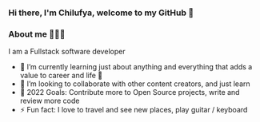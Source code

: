 ### Hi there, I'm Chilufya, welcome to my GitHub 👋 

### About me 👨🏼‍💻

I am a Fullstack software developer

- 🌱 I’m currently learning just about anything and everything that adds a value to career and life 🤣
- 👯 I’m looking to collaborate with other content creators, and just learn
- 🥅 2022 Goals: Contribute more to Open Source projects, write and review more code
- ⚡ Fun fact: I love to travel and see new places, play guitar / keyboard

